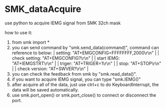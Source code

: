 # SMK_dataAcquire
use python to acquire IEMG signal from SMK 32ch mask

how to use it:
1. from smk import *
2. you can send command by "smk.send_data(command)", command can reference to below:
| setting: "AT+EMGCONFIG=FFFFFFFF,2000\r\n" |
| check setting: "AT+EMGCONFIG?\r\n"        |
| start IEMG: "AT+IEMGSTRT\r\n"             |
| triger: "AT+TRIGER=1\r\n"                 |
| stop: "AT+STOP\r\n"                       |
| check version: "AT+SWVER?\r\n"            |
3. you can check the feedback from smk by "smk.read_data()".
4. if you want to acquire IEMG signal, you can type "smk.IEMG()"
5. after acquire all of the data, just use ctrl+c to do KeyboardInterrupt, the data
will be saved automatically.
6. use smk.port_open() or smk.port_close() to connect or disconnect the port.
